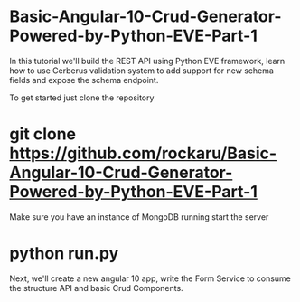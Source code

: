 # Basic-Angular-10-Crud-Generator-Powered-by-Python-EVE-Part-1

In this tutorial we'll build the REST API using Python EVE framework, learn how to use Cerberus validation system to add support for new schema fields and expose the schema endpoint. 

To get started just clone the repository

# git clone https://github.com/rockaru/Basic-Angular-10-Crud-Generator-Powered-by-Python-EVE-Part-1

Make sure you have an instance of MongoDB running
start the server

# python run.py

Next, we'll create a new angular 10 app, write the Form Service to consume the structure API and basic Crud Components.

